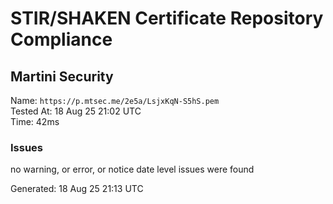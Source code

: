 # STIR/SHAKEN Certificate Repository Compliance

## Martini Security

Name: `https://p.mtsec.me/2e5a/LsjxKqN-S5hS.pem`\
Tested At: 18 Aug 25 21:02 UTC\
Time: 42ms

### Issues

no warning, or error, or notice date level issues were found

Generated: 18 Aug 25 21:13 UTC